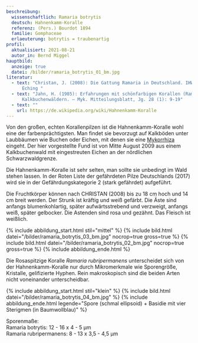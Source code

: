 ```yaml
---
beschreibung:
  wissenschaftlich: Ramaria botrytis
  deutsch: Hahnenkamm-Koralle
  referenz: (Pers.) Bourdot 1894
  familie: Gomphaceae
  erlaeuterung: botrytis = traubenartig
profil:
  aktualisiert: 2021-08-21
  autor_in: Bernd Miggel
hauptbild:
  anzeige: true
  datei: /bilder/ramaria_botrytis_01_bm.jpg
literatur:
  - text: "Christan, J. (2008): Die Gattung Ramaria in Deutschland. IHW-Verlag,
      Eching "
  - text: "Jahn, H. (1985): Erfahrungen mit schönfarbigen Korallen (Ramaria) in
      Kalkbuchenwäldern. – Myk. Mitteilungsblatt, Jg. 28 (1): 9-19"
  - text: ""
    url: https://de.wikipedia.org/wiki/Hahnenkamm-Koralle
---
```

Von den großen, echten Korallenpilzen ist die Hahnenkamm-Koralle wohl eine der farbenprächtigsten.  Man findet sie bevorzugt auf Kalkböden unter Laubbäumen wie Buchen oder Eichen, mit denen sie eine [Mykorrhiza](Mykorrhiza "Glossar") eingeht. Der hier vorgestellte Fund ist von Mitte August 2009 aus einem Kalkbuchenwald mit eingestreuten Eichen an der nördlichen Schwarzwaldgrenze.

Die Hahnenkamm-Koralle ist sehr selten, man sollte sie unbedingt im Wald stehen lassen. In der Roten Liste der gefährdeten Pilze Deutschlands (2017) wird sie in der Gefährdungskategorie 2 (stark gefährdet) aufgeführt.

Die Fruchtkörper können nach CHRISTAN (2008) bis zu 18 cm hoch und 14 cm breit werden. Der Strunk ist kräftig und weiß gefärbt. Die Äste sind anfangs blumenkohlartig, später aufwärtsstrebend und verzweigt, anfangs weiß, später gelbocker. Die Astenden sind rosa und gezähnt. Das Fleisch ist weißlich.

{% include abbildung_start.html stil="mittel" %}
{% include bild.html datei="/bilder/ramaria_botrytis_03_bm.jpg" nocrop=true gross=true %}
{% include bild.html datei="/bilder/ramaria_botrytis_02_bm.jpg" nocrop=true gross=true %}
{% include abbildung_ende.html %}

Die Rosaspitzige Koralle *Ramaria rubripermanens* unterscheidet sich von der Hahnenkamm-Koralle nur durch Mikromerkmale wie Sporengröße, Kristalle, gelifizierte Hyphen. Rein makroskopisch sind die beiden Arten nicht voneinander unterscheidbar.

{% include abbildung_start.html stil="klein" %}
{% include bild.html datei="/bilder/ramaria_botrytis_04_bm.jpg" %}
{% include abbildung_ende.html legende="Spore (schmal ellipsoid) + Basidie mit vier Sterigmen (in Baumwollblau)" %}

Sporenmaße:\
Ramaria botrytis: 12 - 16 x 4 - 5 µm\
Ramaria rubripermanens: 8 - 13 x 3,5 - 4,5 µm